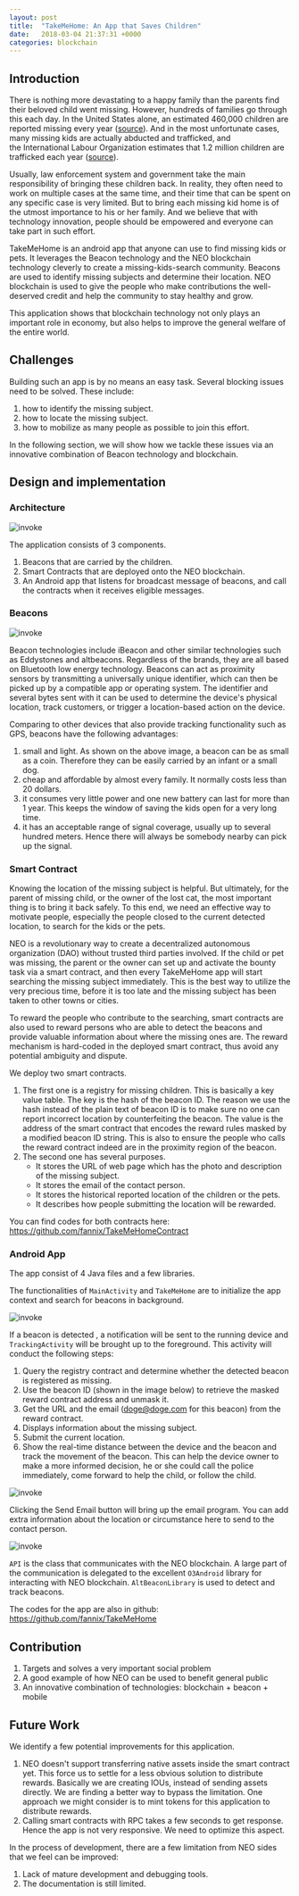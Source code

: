 ```yaml
---
layout: post
title:  "TakeMeHome: An App that Saves Children"
date:   2018-03-04 21:37:31 +0000
categories: blockchain
---
```

## Introduction

There is nothing more devastating to a happy family than the parents find their beloved child went missing. However, hundreds of families go through this each day. In the United States alone, an estimated 460,000 children are reported missing every year ([source](http://globalmissingkids.org/awareness/missing-children-statistics/)). And in the most unfortunate cases, many missing kids are actually abducted and trafficked, and the International Labour Organization estimates that 1.2 million children are trafficked each year ([source](https://www.unicef.org/protection/57929_58005.html)).

Usually, law enforcement system and government take the main responsibility of bringing these children back. In reality, they often need to work on multiple cases at the same time,
and their time that can be spent on any specific case is very limited.
But to bring each missing kid home is of the utmost importance to his or her family.
And we believe that with technology innovation, people should be empowered and everyone can take part in such effort. 

TakeMeHome is an android app that anyone can use to find missing kids or pets. It leverages the Beacon technology and the NEO blockchain technology cleverly to create a missing-kids-search community.
Beacons are used to identify missing subjects and determine their location. NEO blockchain is used to give the people who make contributions the well-deserved credit and help the community to stay healthy and grow.

This application shows that blockchain technology not only plays an important role in economy, but also helps to improve the general welfare of the entire world. 

## Challenges 

Building such an app is by no means an easy task. Several blocking issues need to be solved. These include:
1. how to identify the missing subject.
2. how to locate the missing subject. 
3. how to mobilize as many people as possible to join this effort.

In the following section, we will show how we tackle these issues via an innovative combination of Beacon technology and blockchain.


## Design and implementation 

### Architecture

![invoke](/images/diagram.png)

The application consists of 3 components.
1. Beacons that are carried by the children.
2. Smart Contracts that are deployed onto the NEO blockchain. 
3. An Android app that listens for broadcast message of beacons, and call the contracts when it receives eligible messages.

### Beacons

![invoke](/images/beacon.png)

Beacon technologies include iBeacon and other similar technologies such as Eddystones and altbeacons. Regardless of the brands, they are all based on Bluetooth low energy technology. Beacons can act as proximity sensors by transmitting a universally unique identifier, which can then be picked up by a compatible app or operating system. 
The identifier and several bytes sent with it can be used to determine the device's physical location, track customers, or trigger a location-based action on the device.

Comparing to other devices that also provide tracking functionality such as GPS, beacons have the following advantages:
1. small and light. As shown on the above image, a beacon can be as small as a coin. Therefore they can be easily carried by an infant or a small dog. 
2. cheap and affordable by almost every family. It normally costs less than 20 dollars. 
3. it consumes very little power and one new battery can last for more than 1 year. This keeps the window of saving the kids open for a very long time.  
4. it has an acceptable range of signal coverage, usually up to several hundred meters. Hence there will always be somebody nearby can pick up the signal.


### Smart Contract

Knowing the location of the missing subject is helpful. But ultimately, for the parent of missing child, or the owner of the lost cat, the most important thing is to bring it back safely. To this end, we need an effective way to motivate people, especially the people closed to the current detected location, to search for the kids or the pets.

NEO is a revolutionary way to create a decentralized autonomous organization (DAO) without trusted third parties involved. If the child or pet was missing, the parent or the owner can set up and activate the bounty task via a smart contract,
and then every TakeMeHome app will start searching the missing subject immediately. This is the best way to utilize the very precious time, before it is too late and the missing subject has been taken to other towns or cities. 

To reward the people who contribute to the searching, smart contracts are also used to reward persons who are able to detect the beacons and provide valuable information about where the missing ones are. The reward mechanism is hard-coded in the deployed smart contract, thus avoid any potential ambiguity and dispute.

We deploy two smart contracts.
1. The first one is a registry for missing children. This is basically a key value table. The key is the hash of the beacon ID. The reason we use the hash instead of the plain text of beacon ID is to make sure no one can report incorrect location by counterfeiting the beacon.
The value is the address of the smart contract that encodes the reward rules masked by a modified beacon ID string. This is also to ensure the people who calls the reward contract indeed are in the proximity region of the beacon.
2. The second one  has several purposes. 
    - It stores the URL of web page which has the photo and description of the missing subject.
    - It stores the email of the contact person.
    - It stores the historical reported location of the children or the pets.
    - It describes how people submitting the location will be rewarded.

You can find codes for both contracts here: <https://github.com/fannix/TakeMeHomeContract>

### Android App


The app consist of 4 Java files and a few libraries.


The functionalities of `MainActivity` and `TakeMeHome` are to initialize the app context and search for beacons in background.

![invoke](/images/mainActivity.png)

If a beacon is detected , a notification will be sent to the running device and `TrackingActivity` will be brought up to the foreground. 
This activity will conduct the following steps:
1. Query the registry contract and determine whether the detected beacon is registered as missing.
2. Use the beacon ID (shown in the image below) to retrieve the masked reward contract address and unmask it.
3. Get the URL and the email (doge@doge.com for this beacon) from the reward contract. 
4. Displays information about the missing subject.
5. Submit the current location.
6. Show the real-time distance between the device and the beacon and track the movement of the beacon.
This can help the device owner to make a more informed decision, he or she could call the police immediately, come forward to help the child, or follow the child.

![invoke](/images/trackingActivity.png)

Clicking the Send Email button will bring up the email program. You can add extra information about the location or circumstance here to send to the contact person. 

![invoke](/images/email.png)

`API` is the class that communicates with the NEO blockchain. A large part of the communication is delegated to the excellent `O3Android` library for interacting with NEO blockchain. `AltBeaconLibrary` is used to detect and track beacons.

The codes for the app are also in github: <https://github.com/fannix/TakeMeHome>


## Contribution

1. Targets and solves a very important social problem
2. A good example of how NEO can be used to benefit general public
3. An innovative combination of technologies: blockchain + beacon + mobile


## Future Work 

We identify a few potential improvements for this application.

1. NEO doesn't support transferring native assets inside the smart contract yet. This force us to settle for a less obvious solution to distribute rewards. Basically we are creating IOUs, instead of sending assets directly. 
We are finding a better way to bypass the limitation. One approach we might consider is to mint tokens for this application to distribute rewards.
2. Calling smart contracts with RPC takes a few seconds to get response. Hence the app is not very responsive. We need to optimize this aspect.


In the process of development, there are a few limitation from NEO sides that we feel can be improved:

1. Lack of mature development and debugging tools.
2. The documentation is still limited.

